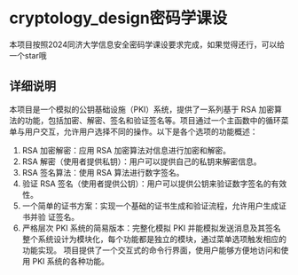 # cryptology_design密码学课设
本项目按照2024同济大学信息安全密码学课设要求完成，如果觉得还行，可以给一个star哦
## 详细说明
本项目是一个模拟的公钥基础设施（PKI）系统，提供了一系列基于 RSA 加密算法的功能，包括加密、解密、签名和验证签名等。项目通过一个主函数中的循环菜单与用户交互，允许用户选择不同的操作。以下是各个选项的功能概述：
1. RSA 加密解密：应用 RSA 加密算法对信息进行加密和解密。
2. RSA 解密（使用者提供私钥）：用户可以提供自己的私钥来解密信息。
3. RSA 签名算法：使用 RSA 算法进行数字签名。
4. 验证 RSA 签名（使用者提供公钥）：用户可以提供公钥来验证数字签名的有效性。
5. 一个简单的证书方案：实现一个基础的证书生成和验证流程，允许用户生成证书并验
证签名。
6. 严格层次 PKI 系统的简易版本：完整化模拟 PKI 并能模拟发送消息及其签名
整个系统设计为模块化，每个功能都是独立的模块，通过菜单选项触发相应的功能实现。
项目提供了一个交互式的命令行界面，使用户能够方便地访问和使用 PKI 系统的各种功能。
